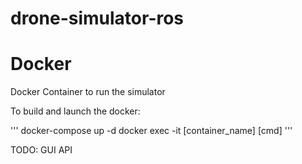 # drone-simulator-ros


# Docker

Docker Container to run the simulator

To build and launch the docker:

'''
   docker-compose up -d
   docker exec -it [container_name] [cmd]
'''

TODO: GUI API
